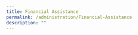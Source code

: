 ```yaml
---
title: Financial Assistance
permalink: /administration/Financial-Assistance
description: ""
---
```

